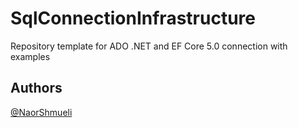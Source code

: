 # SqlConnectionInfrastructure
 Repository template for ADO .NET and EF Core 5.0 connection with examples

## Authors

[@NaorShmueli](https://www.linkedin.com/in/naor-shmueli-681b06127)
